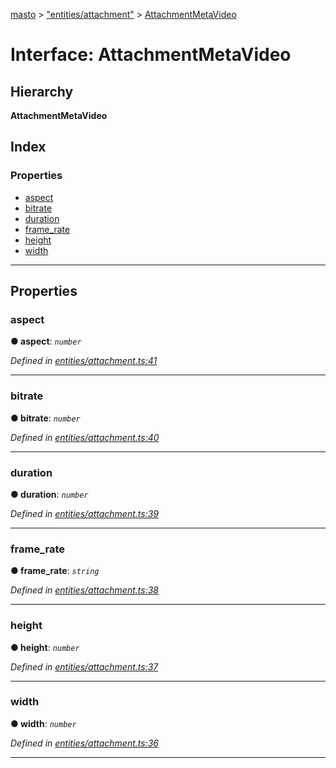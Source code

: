 [masto](../README.md) > ["entities/attachment"](../modules/_entities_attachment_.md) > [AttachmentMetaVideo](../interfaces/_entities_attachment_.attachmentmetavideo.md)

# Interface: AttachmentMetaVideo

## Hierarchy

**AttachmentMetaVideo**

## Index

### Properties

* [aspect](_entities_attachment_.attachmentmetavideo.md#aspect)
* [bitrate](_entities_attachment_.attachmentmetavideo.md#bitrate)
* [duration](_entities_attachment_.attachmentmetavideo.md#duration)
* [frame_rate](_entities_attachment_.attachmentmetavideo.md#frame_rate)
* [height](_entities_attachment_.attachmentmetavideo.md#height)
* [width](_entities_attachment_.attachmentmetavideo.md#width)

---

## Properties

<a id="aspect"></a>

###  aspect

**● aspect**: *`number`*

*Defined in [entities/attachment.ts:41](https://github.com/neet/masto.js/blob/84b2118/src/entities/attachment.ts#L41)*

___
<a id="bitrate"></a>

###  bitrate

**● bitrate**: *`number`*

*Defined in [entities/attachment.ts:40](https://github.com/neet/masto.js/blob/84b2118/src/entities/attachment.ts#L40)*

___
<a id="duration"></a>

###  duration

**● duration**: *`number`*

*Defined in [entities/attachment.ts:39](https://github.com/neet/masto.js/blob/84b2118/src/entities/attachment.ts#L39)*

___
<a id="frame_rate"></a>

###  frame_rate

**● frame_rate**: *`string`*

*Defined in [entities/attachment.ts:38](https://github.com/neet/masto.js/blob/84b2118/src/entities/attachment.ts#L38)*

___
<a id="height"></a>

###  height

**● height**: *`number`*

*Defined in [entities/attachment.ts:37](https://github.com/neet/masto.js/blob/84b2118/src/entities/attachment.ts#L37)*

___
<a id="width"></a>

###  width

**● width**: *`number`*

*Defined in [entities/attachment.ts:36](https://github.com/neet/masto.js/blob/84b2118/src/entities/attachment.ts#L36)*

___

